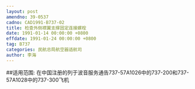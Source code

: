 ```yaml
---
layout: post
amendno: 39-0537
cadno: CAD1991-B737-02
title: 检查外侧襟翼支撑固定连接螺栓
date: 1991-01-14 00:00:00 +0800
effdate: 1991-01-24 00:00:00 +0800
tag: B737
categories: 民航总局航空器适航司
author: 李海
---
```


##适用范围:
在中国注册的列于波音服务通告737-57A1026中的737-200和737-57A1028中的737-300飞机

